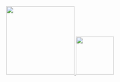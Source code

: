 <div align="center">
  <a href="https://github.com/thiagogabrielgaia">
  <img height="180em" src="https://github-readme-stats.vercel.app/api?username=thiagogabrielgaia&show_icons=true&theme=dracula&include_all_commits=true&count_private=true"/>
  <img height="100em" src="https://github-readme-stats.vercel.app/api/top-langs/?username=thiagogabrielgaia&layout=compact&langs_count=7&theme=dracula"/>
</div>
